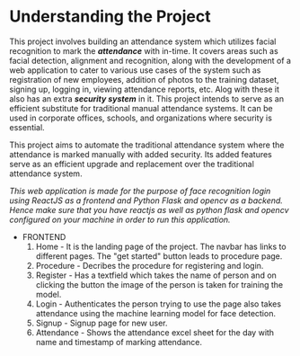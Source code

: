 # Understanding the Project
This project involves building an attendance system which utilizes facial recognition to mark the ***attendance*** with in-time. It covers areas such as facial detection, alignment and recognition, along with the development of a web application to cater to various use cases of the system such as registration of new employees, addition of photos to the training dataset, signing up, logging in, viewing attendance reports, etc. Alog with these it also has an extra ***security system*** in it. This project intends to serve as an efficient substitute for traditional manual attendance systems. It can be used in corporate offices, schools, and organizations where security is essential.

This project aims to automate the traditional attendance system where the attendance is marked manually with added security. Its added features serve as an efficient upgrade and replacement over the traditional attendance system.


_This web application is made for the purpose of face recognition login using ReactJS as a frontend and Python Flask and opencv as a backend. Hence make sure that you have reactjs as well as python flask and opencv configured on your machine in order to run this application._



- FRONTEND
  1. Home -
      It is the landing page of the project. The navbar has links to different pages. The "get started" button leads to procedure page.
  2. Procedure - Decribes the procedure for registering and login.
  3. Register - Has a textfield which takes the name of person and on clicking the button the image of the person is taken for training the model.
  4. Login - Authenticates the person trying to use the page also takes attendance using the machine learning model for face detection.
  5. Signup - Signup page for new user.
  6. Attendance - Shows the attendance excel sheet for the day with name and timestamp of marking attendance.



